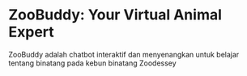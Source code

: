 # ZooBuddy: Your Virtual Animal Expert
ZooBuddy adalah chatbot interaktif dan menyenangkan untuk belajar tentang binatang pada kebun binatang Zoodessey
